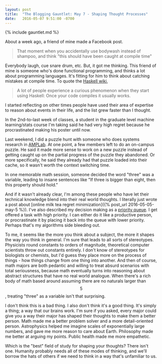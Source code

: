 ```yaml
---
layout: post
title:  "The Blogging Gauntlet: May 7 - Shaping Thought Processes"
date:   2016-05-07 9:51:00 -0700
---
```


{% include gauntlet.md %}

About a week ago, a friend of mine made a Facebook post.

> That moment when you accidentally use bodywash instead of shampoo,
> and think "this should have been caught at compile time"

Everybody laugh, cue snare drum, etc. But, it got me thinking.
This friend of mine is someone who's done functional programming,
and thinks a lot about programming languages. It's fitting for him
to think about catching mistakes at compile time. To quote the
[Haskell wiki](https://wiki.haskell.org/Why_Haskell_just_works),

> A lot of people experience a curious phenomenon when they start using Haskell: Once your code compiles it usually works.

I started reflecting on other times people have used their area of
expertise to reason about events in their life, and the list grew
faster than I thought.

In the 2nd-to-last week of classes, a student in the graduate level machine learning/stats
course I'm taking said he had very high regret because he procrastinated
making his poster until now.

Last weekend, I did a puzzle hunt with someone who does systems
research in [AMPLab](https://amplab.cs.berkeley.edu/). At one point, a few
members left to do an on-campus puzzle. He said it made more sense to work on
a new puzzle instead of getting caught up on the partial progress of the puzzle
they abandoned. Or more specifically, he said they already had that puzzle loaded
into their cache, so it wasn't worth the context switching time.

In one memorable math session, someone decided the word "three" was a variable,
leading to insane sentences like "If three is bigger than eight, then this property
should hold."

And if it wasn't already clear, I'm among these people who have let their
technical knowledge blend into their real world thoughts. I literally just
wrote a post about [online milk tea regret minimization]({% post_url 2016-05-05-may-5 %}).
I've also described my decision making as a [priority queue](https://en.wikipedia.org/wiki/Priority_queue).
I get offered a task with high priority. I can either do it like a productive
person, or procrastinate it by placing it back into the queue with lower
priority. Perhaps that's my algorithms side bleeding out.

To me, it seems like the more you think about a subject, the more it shapes
the way you think in general. I'm sure that leads to all sorts of stereotypes.
Physicists round constants to orders of magnitude, theoretical computer
scientists throw out constants entirely. I don't know of stereotypes for
biologists or chemists, but I'd guess they place more on the process of things -
how things change from one thing into another. And then of course, math majors
are both pedantic and willing to treat absurd scenarios with total seriousness,
because math eventually turns into reasoning about abstract structures that
have no real world analogue. When there's a rich body of math based around
assuming there are no naturals larger than $$5$$, treating "three" as a variable
isn't that surprising.

I don't think this is a bad thing. I also don't think it's a good thing. It's
simply a thing; a way that our brains work. I'm sure if you asked, every major
could give you a way their major has shaped their thoughts to make them a better
person. Math made me a better problem solver and a more detail-oriented person.
Astrophysics helped me imagine scales of exponentially large numbers, and gave
me more reason to care about Earth. Philosophy made me better at arguing my
points. Public health made me more empathetic.

Which is the "best" field of study for shaping your thoughts? There isn't one.
Humanity probably needs all of these modes of thinking, and we'll borrow the hats
of others if we need to think in a way that's unfamiliar to us.

